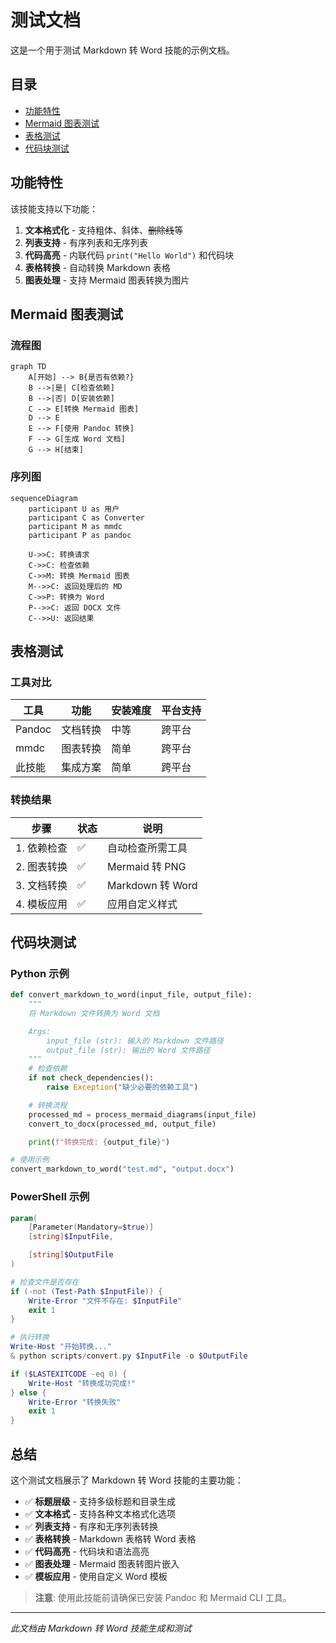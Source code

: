# 测试文档

这是一个用于测试 Markdown 转 Word 技能的示例文档。

## 目录

- [功能特性](#功能特性)
- [Mermaid 图表测试](#mermaid-图表测试)
- [表格测试](#表格测试)
- [代码块测试](#代码块测试)

## 功能特性

该技能支持以下功能：

1. **文本格式化** - 支持粗体、斜体、~~删除线~~等
2. **列表支持** - 有序列表和无序列表
3. **代码高亮** - 内联代码 `print("Hello World")` 和代码块
4. **表格转换** - 自动转换 Markdown 表格
5. **图表处理** - 支持 Mermaid 图表转换为图片

## Mermaid 图表测试

### 流程图

```mermaid
graph TD
    A[开始] --> B{是否有依赖?}
    B -->|是| C[检查依赖]
    B -->|否| D[安装依赖]
    C --> E[转换 Mermaid 图表]
    D --> E
    E --> F[使用 Pandoc 转换]
    F --> G[生成 Word 文档]
    G --> H[结束]
```

### 序列图

```mermaid
sequenceDiagram
    participant U as 用户
    participant C as Converter
    participant M as mmdc
    participant P as pandoc

    U->>C: 转换请求
    C->>C: 检查依赖
    C->>M: 转换 Mermaid 图表
    M-->>C: 返回处理后的 MD
    C->>P: 转换为 Word
    P-->>C: 返回 DOCX 文件
    C-->>U: 返回结果
```

## 表格测试

### 工具对比

| 工具 | 功能 | 安装难度 | 平台支持 |
|------|------|----------|----------|
| Pandoc | 文档转换 | 中等 | 跨平台 |
| mmdc | 图表转换 | 简单 | 跨平台 |
| 此技能 | 集成方案 | 简单 | 跨平台 |

### 转换结果

| 步骤 | 状态 | 说明 |
|------|------|------|
| 1. 依赖检查 | ✅ | 自动检查所需工具 |
| 2. 图表转换 | ✅ | Mermaid 转 PNG |
| 3. 文档转换 | ✅ | Markdown 转 Word |
| 4. 模板应用 | ✅ | 应用自定义样式 |

## 代码块测试

### Python 示例

```python
def convert_markdown_to_word(input_file, output_file):
    """
    将 Markdown 文件转换为 Word 文档

    Args:
        input_file (str): 输入的 Markdown 文件路径
        output_file (str): 输出的 Word 文件路径
    """
    # 检查依赖
    if not check_dependencies():
        raise Exception("缺少必要的依赖工具")

    # 转换流程
    processed_md = process_mermaid_diagrams(input_file)
    convert_to_docx(processed_md, output_file)

    print(f"转换完成: {output_file}")

# 使用示例
convert_markdown_to_word("test.md", "output.docx")
```

### PowerShell 示例

```powershell
param(
    [Parameter(Mandatory=$true)]
    [string]$InputFile,

    [string]$OutputFile
)

# 检查文件是否存在
if (-not (Test-Path $InputFile)) {
    Write-Error "文件不存在: $InputFile"
    exit 1
}

# 执行转换
Write-Host "开始转换..."
& python scripts/convert.py $InputFile -o $OutputFile

if ($LASTEXITCODE -eq 0) {
    Write-Host "转换成功完成!"
} else {
    Write-Error "转换失败"
    exit 1
}
```

## 总结

这个测试文档展示了 Markdown 转 Word 技能的主要功能：

- ✅ **标题层级** - 支持多级标题和目录生成
- ✅ **文本格式** - 支持各种文本格式化选项
- ✅ **列表支持** - 有序和无序列表转换
- ✅ **表格转换** - Markdown 表格转 Word 表格
- ✅ **代码高亮** - 代码块和语法高亮
- ✅ **图表处理** - Mermaid 图表转图片嵌入
- ✅ **模板应用** - 使用自定义 Word 模板

> **注意**: 使用此技能前请确保已安装 Pandoc 和 Mermaid CLI 工具。

---

*此文档由 Markdown 转 Word 技能生成和测试*